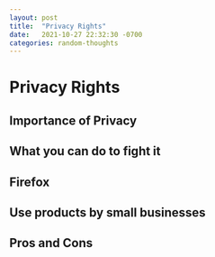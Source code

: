 ```yaml
---
layout: post
title:  "Privacy Rights"
date:   2021-10-27 22:32:30 -0700
categories: random-thoughts
---
```


# Privacy Rights

## Importance of Privacy

## What you can do to fight it

## Firefox

## Use products by small businesses

## Pros and Cons